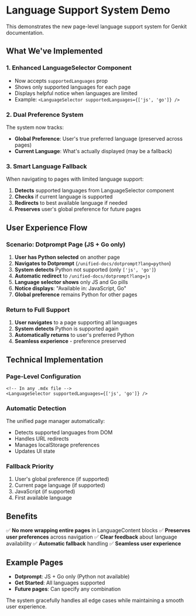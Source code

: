# Language Support System Demo

This demonstrates the new page-level language support system for Genkit documentation.

## What We've Implemented

### 1. Enhanced LanguageSelector Component
- Now accepts `supportedLanguages` prop
- Shows only supported languages for each page
- Displays helpful notice when languages are limited
- Example: `<LanguageSelector supportedLanguages={['js', 'go']} />`

### 2. Dual Preference System
The system now tracks:
- **Global Preference**: User's true preferred language (preserved across pages)
- **Current Language**: What's actually displayed (may be a fallback)

### 3. Smart Language Fallback
When navigating to pages with limited language support:
1. **Detects** supported languages from LanguageSelector component
2. **Checks** if current language is supported
3. **Redirects** to best available language if needed
4. **Preserves** user's global preference for future pages

## User Experience Flow

### Scenario: Dotprompt Page (JS + Go only)

1. **User has Python selected** on another page
2. **Navigates to Dotprompt** (`/unified-docs/dotprompt?lang=python`)
3. **System detects** Python not supported (only `['js', 'go']`)
4. **Automatic redirect** to `/unified-docs/dotprompt?lang=js`
5. **Language selector shows** only JS and Go pills
6. **Notice displays**: "Available in: JavaScript, Go"
7. **Global preference** remains Python for other pages

### Return to Full Support

1. **User navigates** to a page supporting all languages
2. **System detects** Python is supported again
3. **Automatically returns** to user's preferred Python
4. **Seamless experience** - preference preserved

## Technical Implementation

### Page-Level Configuration
```astro
<!-- In any .mdx file -->
<LanguageSelector supportedLanguages={['js', 'go']} />
```

### Automatic Detection
The unified page manager automatically:
- Detects supported languages from DOM
- Handles URL redirects
- Manages localStorage preferences
- Updates UI state

### Fallback Priority
1. User's global preference (if supported)
2. Current page language (if supported)  
3. JavaScript (if supported)
4. First available language

## Benefits

✅ **No more wrapping entire pages** in LanguageContent blocks
✅ **Preserves user preferences** across navigation
✅ **Clear feedback** about language availability
✅ **Automatic fallback** handling
✅ **Seamless user experience**

## Example Pages

- **Dotprompt**: JS + Go only (Python not available)
- **Get Started**: All languages supported
- **Future pages**: Can specify any combination

The system gracefully handles all edge cases while maintaining a smooth user experience.
